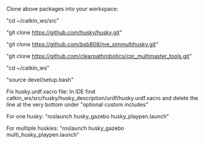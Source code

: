 Clone above packages into your workspace:

"cd ~/catkin_ws/src"

"git clone https://github.com/husky/husky.git"

"git clone https://github.com/bsb808/nre_simmultihusky.git"

"git clone https://github.com/clearpathrobotics/cpr_multimaster_tools.git"

"cd ~/catkin_ws"

"source devel/setup.bash"

Fix husky.urdf.xacro file:
In IDE find catkin_ws/src/husky/husky_description/urdf/husky.urdf.xacro and delete the line at the very bottom under "optional custom includes"

For one husky: "roslaunch husky_gazebo husky_playpen.launch"

For multiple huskies: "roslaunch husky_gazebo multi_husky_playpen.launch"

